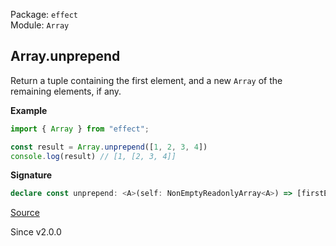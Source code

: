 Package: `effect`<br />
Module: `Array`<br />

## Array.unprepend

Return a tuple containing the first element, and a new `Array` of the remaining elements, if any.

**Example**

```ts
import { Array } from "effect";

const result = Array.unprepend([1, 2, 3, 4])
console.log(result) // [1, [2, 3, 4]]
```

**Signature**

```ts
declare const unprepend: <A>(self: NonEmptyReadonlyArray<A>) => [firstElement: A, remainingElements: Array<A>]
```

[Source](https://github.com/Effect-TS/effect/tree/main/packages/effect/src/Array.ts#L653)

Since v2.0.0